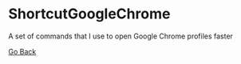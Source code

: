 # ShortcutGoogleChrome
A set of commands that I use to open Google Chrome profiles faster

[Go Back](../../readme.md)
